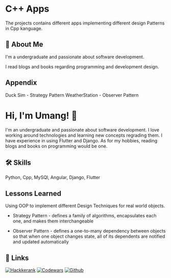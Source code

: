 # C++ Apps

The projects contains different apps implementing different design Patterns in Cpp kanguage.

## 🚀 About Me
I'm a undergraduate and passionate about software development.

I read blogs and books regarding programming and development design.

## Appendix

Duck Sim - Strategy Pattern
WeatherStation - Observer Pattern

# Hi, I'm Umang! 👋

I'm an undergraduate and passionate about software development. I love working around technologies and learning new concepts regrading them. I have experience in using Flutter and Django. As for my hobbies, reading blogs and books on programming would be one.

## 🛠 Skills
Python, Cpp, MySQl, Angular, Django, Flutter

## Lessons Learned

Using OOP to implement different Design Techniques for real world objects.

* Strategy Pattern - 
    defines a family of algorithms,
    encapsulates each one, and makes them interchangeable

* Observer Pattern - 
    defines a one-to-many dependency between objects so that when
    one object changes state, all of its dependents are notified and updated automatically

## 🔗 Links
[![Hackkerank](https://img.shields.io/badge/Hackerrank-00EA64?style=flat&logo=hackerrank&logoColor=white)](https://www.hackerrank.com/umangramthakur)
[![Codewars](https://img.shields.io/badge/Codewars-grey?style=flat&logo=codewars&logoColor=B1361E)](https://www.codewars.com/users/Umang-Thakur)
[![Github](https://img.shields.io/badge/GitHub-100000?style=flat&logo=github&logoColor=white)](https://github.com/Umang-Thakur)

